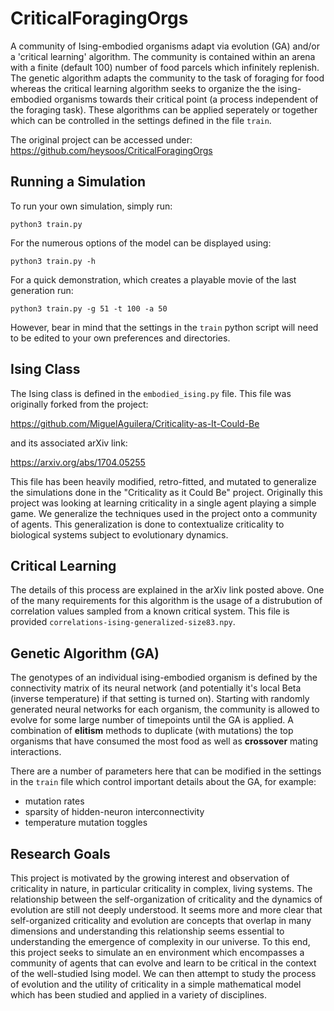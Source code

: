 
# CriticalForagingOrgs
A community of Ising-embodied organisms adapt via evolution (GA) and/or a 'critical learning' algorithm. The community is contained within an arena with a finite (default 100) number of food parcels which infinitely replenish. The genetic algorithm adapts the community to the task of foraging for food whereas the critical learning algorithm seeks to organize the the ising-embodied organisms towards their critical point (a process independent of the foraging task). These algorithms can be applied seperately or together which can be controlled in the settings defined in the file `train`.


The original project can be accessed under:
https://github.com/heysoos/CriticalForagingOrgs


## Running a Simulation
To run your own simulation, simply run:
```
python3 train.py
```
For the numerous options of the model can be displayed using:
```
python3 train.py -h
```
For a quick demonstration, which creates a playable movie of the last generation run:

```
python3 train.py -g 51 -t 100 -a 50
```

However, bear in mind that the settings in the `train` python script will need to be edited to your own preferences and directories.

## Ising Class
The Ising class is defined in the `embodied_ising.py` file. This file was originally forked from the project:

https://github.com/MiguelAguilera/Criticality-as-It-Could-Be

and its associated arXiv link:

https://arxiv.org/abs/1704.05255

This file has been heavily modified, retro-fitted, and mutated to generalize the simulations done in the "Criticality as it Could Be" project. Originally this project was looking at learning criticality in a single agent playing a simple game. We generalize the techniques used in the project onto a community of agents. This generalization is done to contextualize criticality to biological systems subject to evolutionary dynamics.

## Critical Learning
The details of this process are explained in the arXiv link posted above.
One of the many requirements for this algorithm is the usage of a distrubution of correlation values sampled from a known critical system. This file is provided `correlations-ising-generalized-size83.npy`.


## Genetic Algorithm (GA)
The genotypes of an individual ising-embodied organism is defined by the connectivity matrix of its neural network (and potentially it's local Beta (inverse temperature) if that setting is turned on). Starting with randomly generated neural networks for each organism, the community is allowed to evolve for some large number of timepoints until the GA is applied. A combination of **elitism** methods to duplicate (with mutations) the top organisms that have consumed the most food as well as **crossover** mating interactions.

There are a number of parameters here that can be modified in the settings in the `train` file which control important details about the GA, for example:
- mutation rates
- sparsity of hidden-neuron interconnectivity
- temperature mutation toggles

## Research Goals
This project is motivated by the growing interest and observation of criticality in nature, in particular criticality in complex, living systems. The relationship between the self-organization of criticality and the dynamics of evolution are still not deeply understood. It seems more and more clear that self-organized criticality and evolution are concepts that overlap in many dimensions and understanding this relationship seems essential to understanding the emergence of complexity in our universe. To this end, this project seeks to simulate an en environment which encompasses a community of agents that can evolve and learn to be critical in the context of the well-studied Ising model. We can then attempt to study the process of evolution and the utility of criticality in a simple mathematical model which has been studied and applied in a variety of disciplines. 
